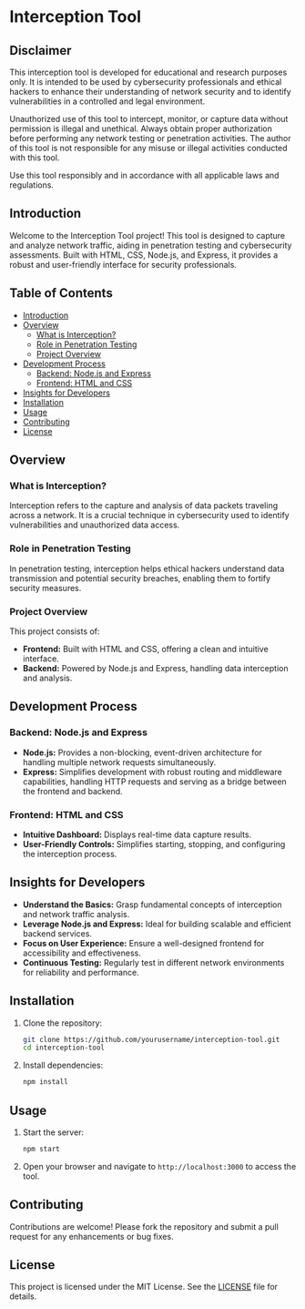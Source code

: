 # Interception Tool
## Disclaimer

This interception tool is developed for educational and research purposes only. It is intended to be used by cybersecurity professionals and ethical hackers to enhance their understanding of network security and to identify vulnerabilities in a controlled and legal environment.

Unauthorized use of this tool to intercept, monitor, or capture data without permission is illegal and unethical. Always obtain proper authorization before performing any network testing or penetration activities. The author of this tool is not responsible for any misuse or illegal activities conducted with this tool.

Use this tool responsibly and in accordance with all applicable laws and regulations.

## Introduction

Welcome to the Interception Tool project! This tool is designed to capture and analyze network traffic, aiding in penetration testing and cybersecurity assessments. Built with HTML, CSS, Node.js, and Express, it provides a robust and user-friendly interface for security professionals.

## Table of Contents

- [Introduction](#introduction)
- [Overview](#overview)
  - [What is Interception?](#what-is-interception)
  - [Role in Penetration Testing](#role-in-penetration-testing)
  - [Project Overview](#project-overview)
- [Development Process](#development-process)
  - [Backend: Node.js and Express](#backend-nodejs-and-express)
  - [Frontend: HTML and CSS](#frontend-html-and-css)
- [Insights for Developers](#insights-for-developers)
- [Installation](#installation)
- [Usage](#usage)
- [Contributing](#contributing)
- [License](#license)

## Overview

### What is Interception?

Interception refers to the capture and analysis of data packets traveling across a network. It is a crucial technique in cybersecurity used to identify vulnerabilities and unauthorized data access.

### Role in Penetration Testing

In penetration testing, interception helps ethical hackers understand data transmission and potential security breaches, enabling them to fortify security measures.

### Project Overview

This project consists of:

- **Frontend:** Built with HTML and CSS, offering a clean and intuitive interface.
- **Backend:** Powered by Node.js and Express, handling data interception and analysis.

## Development Process

### Backend: Node.js and Express

- **Node.js:** Provides a non-blocking, event-driven architecture for handling multiple network requests simultaneously.
- **Express:** Simplifies development with robust routing and middleware capabilities, handling HTTP requests and serving as a bridge between the frontend and backend.

### Frontend: HTML and CSS

- **Intuitive Dashboard:** Displays real-time data capture results.
- **User-Friendly Controls:** Simplifies starting, stopping, and configuring the interception process.

## Insights for Developers

- **Understand the Basics:** Grasp fundamental concepts of interception and network traffic analysis.
- **Leverage Node.js and Express:** Ideal for building scalable and efficient backend services.
- **Focus on User Experience:** Ensure a well-designed frontend for accessibility and effectiveness.
- **Continuous Testing:** Regularly test in different network environments for reliability and performance.

## Installation

1. Clone the repository:
    ```bash
    git clone https://github.com/yourusername/interception-tool.git
    cd interception-tool
    ```

2. Install dependencies:
    ```bash
    npm install
    ```

## Usage

1. Start the server:
    ```bash
    npm start
    ```

2. Open your browser and navigate to `http://localhost:3000` to access the tool.

## Contributing

Contributions are welcome! Please fork the repository and submit a pull request for any enhancements or bug fixes.

## License

This project is licensed under the MIT License. See the [LICENSE](LICENSE) file for details.
